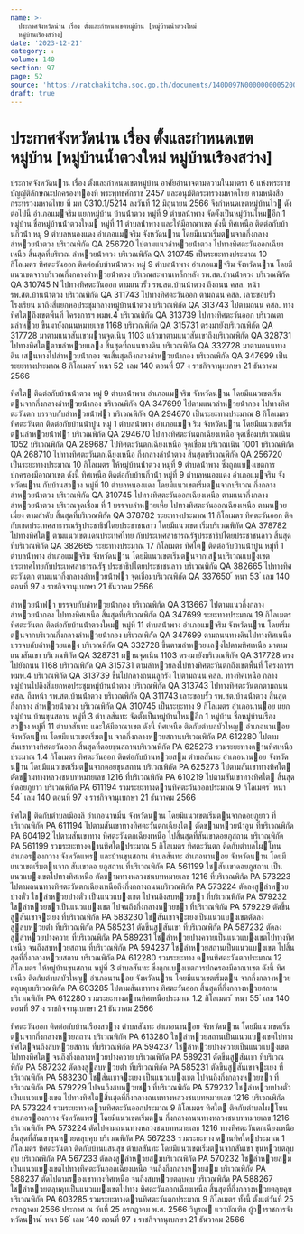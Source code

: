 ```yaml
---
name: >-
  ประกาศจังหวัดน่าน เรื่อง ตั้งและกำหนดเขตหมู่บ้าน [หมู่บ้านน้ำตวงใหม่
  หมู่บ้านเรืองสว่าง]
date: '2023-12-21'
category: ง
volume: 140
section: 97
page: 52
source: 'https://ratchakitcha.soc.go.th/documents/140D097N0000000005200.pdf'
draft: true
---
```


# ประกาศจังหวัดน่าน เรื่อง ตั้งและกำหนดเขตหมู่บ้าน [หมู่บ้านน้ำตวงใหม่ หมู่บ้านเรืองสว่าง]

ประกาศจังหวัดนาน เรื่อง ตั้งและกําหนดเขตหมู่บ้าน อาศัยอํานาจตามความในมาตรา 6 แห่งพระราชบัญญัติลักษณะปกครองทองที่ พระพุทธศักราช 2457 และอนุมัติกระทรวงมหาดไทย ตามหนังสือกระทรวงมหาดไทย ที่ มท 0310.1/5214 ลงวันที่ 12 มิถุนายน 2566 จึงกําหนดเขตหมู่บ้านไว ดังต่อไปนี้ อําเภอแมจริม แยกหมู่บ้าน บ้านน้ําตวง หมู่ที่ 9 ตําบลน้ําพาง จัดตั้งเป็นหมู่บ้านใหมอีก 1 หมู่บ้าน ชื่อหมู่บ้านน้ําตวงใหม หมู่ที่ 11 ตําบลน้ําพาง และให้มีอาณาเขต ดังนี้ ทิศเหนือ ติดต่อกับบ้านกิ่วน้ํา หมู่ 9 ตําบลหนองแดง อําเภอแมจริม จังหวัดนาน โดยมีแนวเริ่มตนจากกึ่งกลางลําหวยน้ําตวง บริเวณพิกัด QA 256720 ไปตามแนวลําหวยน้ําตวง ไปทางทิศตะวันออกเฉียงเหนือ สิ้นสุดที่บริเวณ ลําหวยน้ําตวง บริเวณพิกัด QA 310745 เป็นระยะทางประมาณ 10 กิโลเมตร ทิศตะวันออก ติดต่อกับบ้านน้ําตวง หมู่ 9 ตําบลน้ําพาง อําเภอแมจริม จังหวัดนาน โดยมีแนวเขตจากบริเวณกึ่งกลางลําหวยน้ําตวง บริเวณสะพานเหล็กหลัง รพ.สต.บ้านน้ําตวง บริเวณพิกัด QA 310745 N ไปทางทิศตะวันออก ตามแนวรั้ว รพ.สต.บ้านน้ําตวง ถึงถนน คสล. หน้า รพ.สต.บ้านน้ําตวง บริเวณพิกัด QA 311743 ไปทางทิศตะวันออก ตามถนน คสล. เลาะขอบรั้วโรงเรียน มาถึงสี่แยกหอประชุมกลางหมู่บ้านน้ําตวง บริเวณพิกัด QA 313743 ไปตามถนน คสล. ทางทิศใตถึงเขตพื้นที่ โครงการฯ พมพ.4 บริเวณพิกัด QA 313739 ไปทางทิศตะวันออก บริเวณตามลําหวย ขึ้นมายังถนนหมายเลข 1168 บริเวณพิกัด QA 315731 ตรงมายังบริเวณพิกัด QA 317728 มาตามแนวสันเขาผานจุดเนิน 1103 แล้วมาตามแนวสันเขาถึงบริเวณพิกัด QA 328731 ไปทางทิศใตตามลําหวยแลง สิ้นสุดที่ถนนทางดิน บริเวณพิกัด QA 332728 มาตามถนนทางดิน เสนทางไปลําหวยน้ํากอง จนสิ้นสุดถึงกลางลําหวยน้ํากอง บริเวณพิกัด QA 347699 เป็นระยะทางประมาณ 8 กิโลเมตร ้ หนา 52 ่ เลม 140 ตอนที่ 97 ง ราชกิจจานุเบกษา 21 ธันวาคม 2566

ทิศใต ติดต่อกับบ้านน้ําตวง หมู่ 9 ตําบลน้ําพาง อําเภอแมจริม จังหวัดนาน โดยมีแนวเขตเริ่มตนจากกึ่งกลางลําหวยน้ํากอง บริเวณพิกัด QA 347699 ไปตามแนวลําหวยน้ํากอง ไปทางทิศตะวันตก บรรจบกับลําหวยน้ําฟา บริเวณพิกัด QA 294670 เป็นระยะทางประมาณ 8 กิโลเมตร ทิศตะวันตก ติดต่อกับบ้านน้ําปูน หมู่ 1 ตําบลน้ําพาง อําเภอแมจ ริม จังหวัดนาน โดยมีแนวเขตเริ่มตนลําหวยน้ําฟา บริเวณพิกัด QA 294670 ไปทางทิศตะวันตกเฉียงเหนือ จุดเชื่อมบริเวณเนิน 1052 บริเวณพิกัด QA 289687 ไปทิศตะวันตกเฉียงเหนือ จุดเชื่อม บริเวณเนิน 1001 บริเวณพิกัด QA 268710 ไปทางทิศตะวันตกเฉียงเหนือ กึ่งกลางลําน้ําตวง สิ้นสุดบริเวณพิกัด QA 256720 เป็นระยะทางประมาณ 10 กิโลเมตร ให้หมู่บ้านน้ําตวง หมู่ที่ 9 ตําบลน้ําพาง ซึ่งถูกแบงเขตการปกครองมีอาณาเขต ดังนี้ ทิศเหนือ ติดต่อกับบ้านกิ่วน้ํา หมู่ที่ 9 ตําบลหนองแดง อําเภอแมจริม จังหวัดนาน กับบ้านสวาง หมู่ที่ 10 ตําบลหนองแดง โดยมีแนวเขตเริ่มตนจากบริเวณ กึ่งกลางลําหวยน้ําตวง บริเวณพิกัด QA 310745 ไปทางทิศตะวันออกเฉียงเหนือ ตามแนวกึ่งกลางลําหวยน้ําตวง บริเวณจุดเชื่อม ที่ 1 บรรจบลําหวยเหี้ย ไปทางทิศตะวันออกเฉียงเหนือ ตามหวยเมี่ยง ตามลําดับ สิ้นสุดที่บริเวณพิกัด QA 378782 ระยะทางประมาณ 11 กิโลเมตร ทิศตะวันออก ติดกับเขตประเทศสาธารณรัฐประชาธิปไตยประชาชนลาว โดยมีแนวเขต เริ่มบริเวณพิกัด QA 378782 ไปทางทิศใต ตามแนวเขตแดนประเทศไทย กับประเทศสาธารณรัฐประชาธิปไตยประชาชนลาว สิ้นสุดที่บริเวณพิกัด QA 382665 ระยะทางประมาณ 17 กิโลเมตร ทิศใต ติดต่อกับบ้านน้ําปูน หมู่ที่ 1 ตําบลน้ําพาง อําเภอแมจริม จังหวัดนาน โดยมีแนวเขตเริ่มตนจากเสนบริเวณแบงเขตประเทศไทยกับประเทศสาธารณรัฐ ประชาธิปไตยประชาชนลาว บริเวณพิกัด QA 382665 ไปทางทิศตะวันตก ตามแนวกึ่งกลางลําหวยน้ําฟา จุดเชื่อมบริเวณพิกัด QA 337650 ้ หนา 53 ่ เลม 140 ตอนที่ 97 ง ราชกิจจานุเบกษา 21 ธันวาคม 2566

ลําหวยน้ําฟา บรรจบกับลําหวยน้ํากอง บริเวณพิกัด QA 313667 ไปตามแนวกึ่งกลางลําหวยน้ํากอง ไปทางทิศเหนือ สิ้นสุดที่บริเวณพิกัด QA 347699 ระยะทางประมาณ 19 กิโลเมตร ทิศตะวันตก ติดต่อกับบ้านน้ําตวงใหม หมู่ที่ 11 ตําบลน้ําพาง อําเภอแมจริม จังหวัดนาน โดยเริ่มตนจากบริเวณกึ่งกลางลําหวยน้ํากอง บริเวณพิกัด QA 347699 ตามถนนทางดินไปทางทิศเหนือ บรรจบกับลําหวยแลง บริเวณพิกัด QA 332728 ขึ้นตามลําหวยแลงไปตามทิศเหนือ มาตามแนวสันเขา บริเวณพิกัด QA 328731 ผานจุดเนิน 1103 ตรงมายังบริเวณพิกัด QA 317728 ตรงไปยังถนน 1168 บริเวณพิกัด QA 315731 ตามลําหวยลงไปทางทิศตะวันตกถึงเขตพื้นที่ โครงการฯ พมพ.4 บริเวณพิกัด QA 313739 ขึ้นไปกลางถนนลูกรัง ไปตามถนน คสล. ทางทิศเหนือ กลางหมู่บ้านไปถึงสี่แยกหอประชุมหมู่บ้านน้ําตวง บริเวณพิกัด QA 313743 ไปทางทิศตะวันตกตามถนน คสล. ถึงหน้า รพ.สต.บ้านน้ําตวง บริเวณพิกัด QA 311743 เลาะขอบรั้ว รพ.สต.บ้านน้ําตวง สิ้นสุดกึ่งกลาง ลําหวยน้ําตวง บริเวณพิกัด QA 310745 เป็นระยะทาง 9 กิโลเมตร อําเภอนานอย แยกหมู่บ้าน บ้านขุนสถาน หมู่ที่ 3 ตําบลสันทะ จัดตั้งเป็นหมู่บ้านใหมอีก 1 หมู่บ้าน ชื่อหมู่บ้านเรืองสวาง หมู่ที่ 11 ตําบลสันทะ และให้มีอาณาเขต ดังนี้ ทิศเหนือ ติดกับตําบลบัวใหญ อําเภอนานอย จังหวัดนาน โดยมีแนวเขตเริ่มตน จากกึ่งกลางหวยสถานบริเวณพิกัด PA 612280 ไปตามสันเขาทางทิศตะวันออก สิ้นสุดที่ดอยขุนสถานบริเวณพิกัด PA 625273 รวมระยะทางดานทิศเหนือ ประมาณ 1.4 กิโลเมตร ทิศตะวันออก ติดต่อกับบ้านหวยสม ตําบลสันทะ อําเภอนานอย จังหวัดนาน โดยมีแนวเขตเริ่มตนจากดอยขุนสถาน บริเวณพิกัด PA 625273 ไปตามสันเขาทางทิศใต ตัดขามทางหลวงชนบทหมายเลข 1216 ที่บริเวณพิกัด PA 610219 ไปตามสันเขาทางทิศใต สิ้นสุดที่ดอยภูยาว บริเวณพิกัด PA 611194 รวมระยะทางดานทิศตะวันออกประมาณ 9 กิโลเมตร ้ หนา 54 ่ เลม 140 ตอนที่ 97 ง ราชกิจจานุเบกษา 21 ธันวาคม 2566

ทิศใต ติดกับตําบลเมืองลี อําเภอนาหมื่น จังหวัดนาน โดยมีแนวเขตเริ่มตนจากดอยภูยาว ที่บริเวณพิกัด PA 611194 ไปตามสันเขาทางทิศตะวันตกเฉียงใต ตัดขามหวยน้ําอูน ที่บริเวณพิกัด PA 604192 ไปตามสันเขาทาง ทิศตะวันตกเฉียงเหนือ ไปสิ้นสุดที่สันเขาดอยภูสถาน บริเวณพิกัด PA 561199 รวมระยะทางดานทิศใตประมาณ 5 กิโลเมตร ทิศตะวันตก ติดกับตําบลไผโทน อําเภอรองกวาง จังหวัดแพร และบ้านขุนสถาน ตําบลสันทะ อําเภอนานอย จังหวัดนาน โดยมีแนวเขตเริ่มตนจาก สันเขาดอ ยภูสถาน ที่บริเวณพิกัด PA 561199 ใชสันเขาดอยภูสถาน เป็นแนวแบงเขตไปทางทิศเหนือ ตัดขามทางหลวงชนบทหมายเลข 1216 ที่บริเวณพิกัด PA 573223 ไปตามถนนทางทิศตะวันตกเฉียงเหนือถึงกึ่งกลางถนนบริเวณพิกัด PA 573224 ตัดลงสูลําหวยปางตั๋ว ใชลําหวยปางตั๋ว เป็นแนวแบงเขต ไปจนถึงสบหวยชา ที่บริเวณพิกัด PA 579232 ใชลําหวยชาเป็นแนวแบงเขต ไปจนถึงกึ่งกลางหวยชา ที่บริเวณพิกัด PA 579229 ตัดขึ้นสูสันเขาจะเยง ที่บริเวณพิกัด PA 583230 ใชสันเขาจะเยงเป็นแนวแบงเขตตัดลงสูสบหวยต่ํา ที่บริเวณพิกัด PA 585231 ตัดขึ้นสูสันเขา ที่บริเวณพิกัด PA 587232 ตัดลงสูลําหวยปางควาย ที่บริเวณพิกัด PA 589231 ใชลําหวยปางควายเป็นแนวแบงเขตไปทางทิศเหนือ จนถึงสบหวยสถาน ที่บริเวณพิกัด PA 594237 ใชลําหวยสถานเป็นแนวแบงเขต ไปสิ้นสุดที่กึ่งกลางหวยสถาน บริเวณพิกัด PA 612280 รวมระยะทาง ดานทิศตะวันตกประมาณ 12 กิโลเมตร ให้หมู่บ้านขุนสถาน หมู่ที่ 3 ตําบลสันทะ ซึ่งถูกแบงเขตการปกครองมีอาณาเขต ดังนี้ ทิศเหนือ ติดกับตําบลบัวใหญ อําเภอนานอย จังหวัดนาน โดยมีแนวเขตเริ่มตน จากกึ่งกลางหวยตลุบคุบบริเวณพิกัด PA 603285 ไปตามสันเขาทาง ทิศตะวันออก สิ้นสุดที่กึ่งกลางหวยสถาน บริเวณพิกัด PA 612280 รวมระยะทางดานทิศเหนือประมาณ 1.2 กิโลเมตร ้ หนา 55 ่ เลม 140 ตอนที่ 97 ง ราชกิจจานุเบกษา 21 ธันวาคม 2566

ทิศตะวันออก ติดต่อกับบ้านเรืองสวาง ตําบลสันทะ อําเภอนานอย จังหวัดนาน โดยมีแนวเขตเริ่มตนจากกึ่งกลางหวยสถาน บริเวณพิกัด PA 613280 ใชลําหวยสถานเป็นแนวแบงเขตไปทางทิศใตจนถึงสบหวยสถาน ที่บริเวณพิกัด PA 594237 ใชลําหวยปางควายเป็นแนวแบงเขตไปทางทิศใต จนถึงกึ่งกลางหวยปางควาย บริเวณพิกัด PA 589231 ตัดขึ้นสูสันเขา ที่บริเวณพิกัด PA 587232 ตัดลงสูสบหวยต่ํา ที่บริเวณพิกัด PA 585231 ตัดขึ้นสูสันเขาจะเยง ที่บริเวณพิกัด PA 583230 ใชสันเขาจะเยง เป็นแนวแบงเขต ไปจนถึงกึ่งกลางหวยชา ที่บริเวณพิกัด PA 579229 ไปจนถึงสบหวยชา ที่บริเวณพิกัด PA 579232 ใชลําหวยปางตั๋ว เป็นแนวแบงเขต ไปทางทิศใตสิ้นสุดที่กึ่งกลางถนนทางหลวงชนบทหมายเลข 1216 บริเวณพิกัด PA 573224 รวมระยะทางดานทิศตะวันออกประมาณ 9 กิโลเมตร ทิศใต ติดกับตําบลไผโทน อําเภอรองกวาง จังหวัดแพร โดยมีแนวเขตเริ่มตน กึ่งกลางถนนทางหลวงชนบทหมายเลข 1216 บริเวณพิกัด PA 573224 ตัดไปตามถนนทางหลวงชนบทหมายเลข 1216 ทางทิศตะวันตกเฉียงเหนือ สิ้นสุดที่สันเขาขุนหวยตลุบคุบ บริเวณพิกัด PA 567233 รวมระยะทาง ดานทิศใตประมาณ 1 กิโลเมตร ทิศตะวันตก ติดกับบ้านแสนสุข ตําบลสันทะ โดยมีแนวเขตเริ่มตนจากสันเขา ขุนหวยตลุบคุบ บริเวณพิกัด PA 567233 ตัดลงสูลําหวยสมบริเวณพิกัด PA 570232 ใชลําหวยสมเป็นแนวแบงเขตไปทางทิศตะวันออกเฉียงเหนือ จนถึงกึ่งกลางหวยสม บริเวณพิกัด PA 588237 ตัดไปตามรองเขาทางทิศเหนือ จนถึงสบหวยตลุบคุบ บริเวณพิกัด PA 588267 ใชลําหวยตลุบคุบเป็นแนวแบงเขตไปทาง ทิศตะวันออกเฉียงเหนือ สิ้นสุดที่กึ่งกลางหวยตลุบคุบ บริเวณพิกัด PA 603285 รวมระยะทางดานทิศตะวันตกประมาณ 9 กิโลเมตร ทั้งนี้ ตั้งแต่วันที่ 25 กรกฎาคม 2566 ประกาศ ณ วันที่ 25 กรกฎาคม พ.ศ. 2566 วิบูรณ แววบัณฑิต ผู้วาราชการจังหวัดนาน ้ หนา 56 ่ เลม 140 ตอนที่ 97 ง ราชกิจจานุเบกษา 21 ธันวาคม 2566
